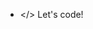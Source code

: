 
- </> Let's code!
<!--
- 👋 Hi, I’m @eltonjean
- 💞️ I do code for living
- 👀 I’m interested 
- 🌱 I’m currently learning ...
- 📫 Send emails at
- 💞️ I’m looking to collaborate on systems development
--->

<!---
eltonjean/eltonjean is a ✨ special ✨ repository because its `README.md` (this file) appears on your GitHub profile.
You can click the Preview link to take a look at your changes.
--->
